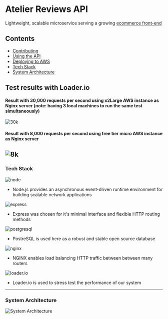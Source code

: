 # Atelier Reviews API

Lightweight, scalable microservice serving a growing [ecommerce front-end](https://github.com/FEC-Athena/Front-End-Capstone)

## Contents

- [Contributing](CONTRIBUTING.md)
- [Using the API](docs/API-usage.md)
- [Deploying to AWS](docs/Deployment.md)
- [Tech Stack](#tech-stack)
- [System Architecture](#system-architecture)

## Test results with Loader.io

#### Result with 30,000 requests per second using x2Large AWS instance as Nginx server (note: having 3 local machines to run the same test simultaneously)
![30k](https://res.cloudinary.com/de6ct75k5/image/upload/v1631389740/30k_tmaaj5.png)

#### Result with 8,000 requests per second using free tier micro AWS instance as Nginx server
![8k](https://res.cloudinary.com/de6ct75k5/image/upload/v1631389739/8k_myfncq.png)
---

### Tech Stack

![node](https://img.shields.io/badge/Node.js-339933?style=for-the-badge&logo=nodedotjs&logoColor=white)

- Node.js provides an asynchronous event-driven runtime environment for building scalable network applications

![express](https://img.shields.io/badge/Express.js-000000?style=for-the-badge&logo=express&logoColor=white)

- Express was chosen for it's minimal interface and flexible HTTP routing methods

![postgresql](https://img.shields.io/badge/PostgreSQL-316192?style=for-the-badge&logo=postgresql&logoColor=white)

- PostreSQL is used here as a robust and stable open source database

![nginx](https://img.shields.io/badge/Nginx-009639?style=for-the-badge&logo=nginx&logoColor=white)

- NGINX enables load balancing HTTP traffic between between many routers

![loader.io](https://res.cloudinary.com/de6ct75k5/image/upload/c_thumb,w_200,g_face/v1631389510/Screen_Shot_2021-09-11_at_12.44.56_PM_oy7do5.png)

- Loader.io is used to stress test the performance of our system

---

### System Architecture

![System Architecture](https://res.cloudinary.com/de6ct75k5/image/upload/v1631389166/Screen_Shot_2021-09-11_at_12.39.09_PM_moiuqf.png)
